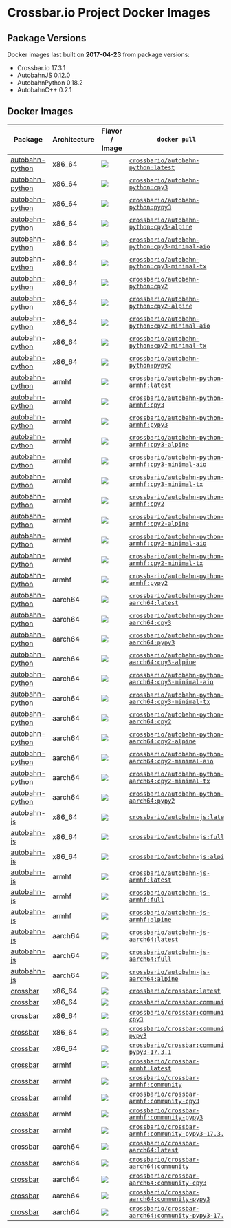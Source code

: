 # Crossbar.io Project Docker Images
## Package Versions

Docker images last built on **2017-04-23** from package versions:

* Crossbar.io 17.3.1
* AutobahnJS 0.12.0
* AutobahnPython 0.18.2
* AutobahnC++ 0.2.1

## Docker Images

Package | Architecture | Flavor                             / Image                               | `docker pull   `
---|---|---|---
[autobahn-python](https://github.com/crossbario/autobahn-python) | x86_64 | [![](https://images.microbadger.com/badges/image/crossbario/autobahn-python:latest.svg)](https://hub.docker.com/r/crossbario/autobahn-python/tags) | [`crossbario/autobahn-python:latest`](https://github.com/crossbario/crossbar-docker/blob/master/autobahn-python/x86_64/Dockerfile.latest)
[autobahn-python](https://github.com/crossbario/autobahn-python) | x86_64 | [![](https://images.microbadger.com/badges/image/crossbario/autobahn-python:cpy3.svg)](https://hub.docker.com/r/crossbario/autobahn-python/tags) | [`crossbario/autobahn-python:cpy3`](https://github.com/crossbario/crossbar-docker/blob/master/autobahn-python/x86_64/Dockerfile.cpy3)
[autobahn-python](https://github.com/crossbario/autobahn-python) | x86_64 | [![](https://images.microbadger.com/badges/image/crossbario/autobahn-python:pypy3.svg)](https://hub.docker.com/r/crossbario/autobahn-python/tags) | [`crossbario/autobahn-python:pypy3`](https://github.com/crossbario/crossbar-docker/blob/master/autobahn-python/x86_64/Dockerfile.pypy3)
[autobahn-python](https://github.com/crossbario/autobahn-python) | x86_64 | [![](https://images.microbadger.com/badges/image/crossbario/autobahn-python:cpy3-alpine.svg)](https://hub.docker.com/r/crossbario/autobahn-python/tags) | [`crossbario/autobahn-python:cpy3-alpine`](https://github.com/crossbario/crossbar-docker/blob/master/autobahn-python/x86_64/Dockerfile.cpy3-alpine)
[autobahn-python](https://github.com/crossbario/autobahn-python) | x86_64 | [![](https://images.microbadger.com/badges/image/crossbario/autobahn-python:cpy3-minimal-aio.svg)](https://hub.docker.com/r/crossbario/autobahn-python/tags) | [`crossbario/autobahn-python:cpy3-minimal-aio`](https://github.com/crossbario/crossbar-docker/blob/master/autobahn-python/x86_64/Dockerfile.cpy3-minimal-aio)
[autobahn-python](https://github.com/crossbario/autobahn-python) | x86_64 | [![](https://images.microbadger.com/badges/image/crossbario/autobahn-python:cpy3-minimal-tx.svg)](https://hub.docker.com/r/crossbario/autobahn-python/tags) | [`crossbario/autobahn-python:cpy3-minimal-tx`](https://github.com/crossbario/crossbar-docker/blob/master/autobahn-python/x86_64/Dockerfile.cpy3-minimal-tx)
[autobahn-python](https://github.com/crossbario/autobahn-python) | x86_64 | [![](https://images.microbadger.com/badges/image/crossbario/autobahn-python:cpy2.svg)](https://hub.docker.com/r/crossbario/autobahn-python/tags) | [`crossbario/autobahn-python:cpy2`](https://github.com/crossbario/crossbar-docker/blob/master/autobahn-python/x86_64/Dockerfile.cpy2)
[autobahn-python](https://github.com/crossbario/autobahn-python) | x86_64 | [![](https://images.microbadger.com/badges/image/crossbario/autobahn-python:cpy2-alpine.svg)](https://hub.docker.com/r/crossbario/autobahn-python/tags) | [`crossbario/autobahn-python:cpy2-alpine`](https://github.com/crossbario/crossbar-docker/blob/master/autobahn-python/x86_64/Dockerfile.cpy2-alpine)
[autobahn-python](https://github.com/crossbario/autobahn-python) | x86_64 | [![](https://images.microbadger.com/badges/image/crossbario/autobahn-python:cpy2-minimal-aio.svg)](https://hub.docker.com/r/crossbario/autobahn-python/tags) | [`crossbario/autobahn-python:cpy2-minimal-aio`](https://github.com/crossbario/crossbar-docker/blob/master/autobahn-python/x86_64/Dockerfile.cpy2-minimal-aio)
[autobahn-python](https://github.com/crossbario/autobahn-python) | x86_64 | [![](https://images.microbadger.com/badges/image/crossbario/autobahn-python:cpy2-minimal-tx.svg)](https://hub.docker.com/r/crossbario/autobahn-python/tags) | [`crossbario/autobahn-python:cpy2-minimal-tx`](https://github.com/crossbario/crossbar-docker/blob/master/autobahn-python/x86_64/Dockerfile.cpy2-minimal-tx)
[autobahn-python](https://github.com/crossbario/autobahn-python) | x86_64 | [![](https://images.microbadger.com/badges/image/crossbario/autobahn-python:pypy2.svg)](https://hub.docker.com/r/crossbario/autobahn-python/tags) | [`crossbario/autobahn-python:pypy2`](https://github.com/crossbario/crossbar-docker/blob/master/autobahn-python/x86_64/Dockerfile.pypy2)
[autobahn-python](https://github.com/crossbario/autobahn-python) | armhf | [![](https://images.microbadger.com/badges/image/crossbario/autobahn-python:latest.svg)](https://hub.docker.com/r/crossbario/autobahn-python-armhf/tags) | [`crossbario/autobahn-python-armhf:latest`](https://github.com/crossbario/crossbar-docker/blob/master/autobahn-python/armhf/Dockerfile.latest)
[autobahn-python](https://github.com/crossbario/autobahn-python) | armhf | [![](https://images.microbadger.com/badges/image/crossbario/autobahn-python:cpy3.svg)](https://hub.docker.com/r/crossbario/autobahn-python-armhf/tags) | [`crossbario/autobahn-python-armhf:cpy3`](https://github.com/crossbario/crossbar-docker/blob/master/autobahn-python/armhf/Dockerfile.cpy3)
[autobahn-python](https://github.com/crossbario/autobahn-python) | armhf | [![](https://images.microbadger.com/badges/image/crossbario/autobahn-python:pypy3.svg)](https://hub.docker.com/r/crossbario/autobahn-python-armhf/tags) | [`crossbario/autobahn-python-armhf:pypy3`](https://github.com/crossbario/crossbar-docker/blob/master/autobahn-python/armhf/Dockerfile.pypy3)
[autobahn-python](https://github.com/crossbario/autobahn-python) | armhf | [![](https://images.microbadger.com/badges/image/crossbario/autobahn-python:cpy3-alpine.svg)](https://hub.docker.com/r/crossbario/autobahn-python-armhf/tags) | [`crossbario/autobahn-python-armhf:cpy3-alpine`](https://github.com/crossbario/crossbar-docker/blob/master/autobahn-python/armhf/Dockerfile.cpy3-alpine)
[autobahn-python](https://github.com/crossbario/autobahn-python) | armhf | [![](https://images.microbadger.com/badges/image/crossbario/autobahn-python:cpy3-minimal-aio.svg)](https://hub.docker.com/r/crossbario/autobahn-python-armhf/tags) | [`crossbario/autobahn-python-armhf:cpy3-minimal-aio`](https://github.com/crossbario/crossbar-docker/blob/master/autobahn-python/armhf/Dockerfile.cpy3-minimal-aio)
[autobahn-python](https://github.com/crossbario/autobahn-python) | armhf | [![](https://images.microbadger.com/badges/image/crossbario/autobahn-python:cpy3-minimal-tx.svg)](https://hub.docker.com/r/crossbario/autobahn-python-armhf/tags) | [`crossbario/autobahn-python-armhf:cpy3-minimal-tx`](https://github.com/crossbario/crossbar-docker/blob/master/autobahn-python/armhf/Dockerfile.cpy3-minimal-tx)
[autobahn-python](https://github.com/crossbario/autobahn-python) | armhf | [![](https://images.microbadger.com/badges/image/crossbario/autobahn-python:cpy2.svg)](https://hub.docker.com/r/crossbario/autobahn-python-armhf/tags) | [`crossbario/autobahn-python-armhf:cpy2`](https://github.com/crossbario/crossbar-docker/blob/master/autobahn-python/armhf/Dockerfile.cpy2)
[autobahn-python](https://github.com/crossbario/autobahn-python) | armhf | [![](https://images.microbadger.com/badges/image/crossbario/autobahn-python:cpy2-alpine.svg)](https://hub.docker.com/r/crossbario/autobahn-python-armhf/tags) | [`crossbario/autobahn-python-armhf:cpy2-alpine`](https://github.com/crossbario/crossbar-docker/blob/master/autobahn-python/armhf/Dockerfile.cpy2-alpine)
[autobahn-python](https://github.com/crossbario/autobahn-python) | armhf | [![](https://images.microbadger.com/badges/image/crossbario/autobahn-python:cpy2-minimal-aio.svg)](https://hub.docker.com/r/crossbario/autobahn-python-armhf/tags) | [`crossbario/autobahn-python-armhf:cpy2-minimal-aio`](https://github.com/crossbario/crossbar-docker/blob/master/autobahn-python/armhf/Dockerfile.cpy2-minimal-aio)
[autobahn-python](https://github.com/crossbario/autobahn-python) | armhf | [![](https://images.microbadger.com/badges/image/crossbario/autobahn-python:cpy2-minimal-tx.svg)](https://hub.docker.com/r/crossbario/autobahn-python-armhf/tags) | [`crossbario/autobahn-python-armhf:cpy2-minimal-tx`](https://github.com/crossbario/crossbar-docker/blob/master/autobahn-python/armhf/Dockerfile.cpy2-minimal-tx)
[autobahn-python](https://github.com/crossbario/autobahn-python) | armhf | [![](https://images.microbadger.com/badges/image/crossbario/autobahn-python:pypy2.svg)](https://hub.docker.com/r/crossbario/autobahn-python-armhf/tags) | [`crossbario/autobahn-python-armhf:pypy2`](https://github.com/crossbario/crossbar-docker/blob/master/autobahn-python/armhf/Dockerfile.pypy2)
[autobahn-python](https://github.com/crossbario/autobahn-python) | aarch64 | [![](https://images.microbadger.com/badges/image/crossbario/autobahn-python:latest.svg)](https://hub.docker.com/r/crossbario/autobahn-python-aarch64/tags) | [`crossbario/autobahn-python-aarch64:latest`](https://github.com/crossbario/crossbar-docker/blob/master/autobahn-python/aarch64/Dockerfile.latest)
[autobahn-python](https://github.com/crossbario/autobahn-python) | aarch64 | [![](https://images.microbadger.com/badges/image/crossbario/autobahn-python:cpy3.svg)](https://hub.docker.com/r/crossbario/autobahn-python-aarch64/tags) | [`crossbario/autobahn-python-aarch64:cpy3`](https://github.com/crossbario/crossbar-docker/blob/master/autobahn-python/aarch64/Dockerfile.cpy3)
[autobahn-python](https://github.com/crossbario/autobahn-python) | aarch64 | [![](https://images.microbadger.com/badges/image/crossbario/autobahn-python:pypy3.svg)](https://hub.docker.com/r/crossbario/autobahn-python-aarch64/tags) | [`crossbario/autobahn-python-aarch64:pypy3`](https://github.com/crossbario/crossbar-docker/blob/master/autobahn-python/aarch64/Dockerfile.pypy3)
[autobahn-python](https://github.com/crossbario/autobahn-python) | aarch64 | [![](https://images.microbadger.com/badges/image/crossbario/autobahn-python:cpy3-alpine.svg)](https://hub.docker.com/r/crossbario/autobahn-python-aarch64/tags) | [`crossbario/autobahn-python-aarch64:cpy3-alpine`](https://github.com/crossbario/crossbar-docker/blob/master/autobahn-python/aarch64/Dockerfile.cpy3-alpine)
[autobahn-python](https://github.com/crossbario/autobahn-python) | aarch64 | [![](https://images.microbadger.com/badges/image/crossbario/autobahn-python:cpy3-minimal-aio.svg)](https://hub.docker.com/r/crossbario/autobahn-python-aarch64/tags) | [`crossbario/autobahn-python-aarch64:cpy3-minimal-aio`](https://github.com/crossbario/crossbar-docker/blob/master/autobahn-python/aarch64/Dockerfile.cpy3-minimal-aio)
[autobahn-python](https://github.com/crossbario/autobahn-python) | aarch64 | [![](https://images.microbadger.com/badges/image/crossbario/autobahn-python:cpy3-minimal-tx.svg)](https://hub.docker.com/r/crossbario/autobahn-python-aarch64/tags) | [`crossbario/autobahn-python-aarch64:cpy3-minimal-tx`](https://github.com/crossbario/crossbar-docker/blob/master/autobahn-python/aarch64/Dockerfile.cpy3-minimal-tx)
[autobahn-python](https://github.com/crossbario/autobahn-python) | aarch64 | [![](https://images.microbadger.com/badges/image/crossbario/autobahn-python:cpy2.svg)](https://hub.docker.com/r/crossbario/autobahn-python-aarch64/tags) | [`crossbario/autobahn-python-aarch64:cpy2`](https://github.com/crossbario/crossbar-docker/blob/master/autobahn-python/aarch64/Dockerfile.cpy2)
[autobahn-python](https://github.com/crossbario/autobahn-python) | aarch64 | [![](https://images.microbadger.com/badges/image/crossbario/autobahn-python:cpy2-alpine.svg)](https://hub.docker.com/r/crossbario/autobahn-python-aarch64/tags) | [`crossbario/autobahn-python-aarch64:cpy2-alpine`](https://github.com/crossbario/crossbar-docker/blob/master/autobahn-python/aarch64/Dockerfile.cpy2-alpine)
[autobahn-python](https://github.com/crossbario/autobahn-python) | aarch64 | [![](https://images.microbadger.com/badges/image/crossbario/autobahn-python:cpy2-minimal-aio.svg)](https://hub.docker.com/r/crossbario/autobahn-python-aarch64/tags) | [`crossbario/autobahn-python-aarch64:cpy2-minimal-aio`](https://github.com/crossbario/crossbar-docker/blob/master/autobahn-python/aarch64/Dockerfile.cpy2-minimal-aio)
[autobahn-python](https://github.com/crossbario/autobahn-python) | aarch64 | [![](https://images.microbadger.com/badges/image/crossbario/autobahn-python:cpy2-minimal-tx.svg)](https://hub.docker.com/r/crossbario/autobahn-python-aarch64/tags) | [`crossbario/autobahn-python-aarch64:cpy2-minimal-tx`](https://github.com/crossbario/crossbar-docker/blob/master/autobahn-python/aarch64/Dockerfile.cpy2-minimal-tx)
[autobahn-python](https://github.com/crossbario/autobahn-python) | aarch64 | [![](https://images.microbadger.com/badges/image/crossbario/autobahn-python:pypy2.svg)](https://hub.docker.com/r/crossbario/autobahn-python-aarch64/tags) | [`crossbario/autobahn-python-aarch64:pypy2`](https://github.com/crossbario/crossbar-docker/blob/master/autobahn-python/aarch64/Dockerfile.pypy2)
[autobahn-js](https://github.com/crossbario/autobahn-js) | x86_64 | [![](https://images.microbadger.com/badges/image/crossbario/autobahn-js:latest.svg)](https://hub.docker.com/r/crossbario/autobahn-js/tags) | [`crossbario/autobahn-js:latest`](https://github.com/crossbario/crossbar-docker/blob/master/autobahn-js/x86_64/Dockerfile.latest)
[autobahn-js](https://github.com/crossbario/autobahn-js) | x86_64 | [![](https://images.microbadger.com/badges/image/crossbario/autobahn-js:full.svg)](https://hub.docker.com/r/crossbario/autobahn-js/tags) | [`crossbario/autobahn-js:full`](https://github.com/crossbario/crossbar-docker/blob/master/autobahn-js/x86_64/Dockerfile.full)
[autobahn-js](https://github.com/crossbario/autobahn-js) | x86_64 | [![](https://images.microbadger.com/badges/image/crossbario/autobahn-js:alpine.svg)](https://hub.docker.com/r/crossbario/autobahn-js/tags) | [`crossbario/autobahn-js:alpine`](https://github.com/crossbario/crossbar-docker/blob/master/autobahn-js/x86_64/Dockerfile.alpine)
[autobahn-js](https://github.com/crossbario/autobahn-js) | armhf | [![](https://images.microbadger.com/badges/image/crossbario/autobahn-js:latest.svg)](https://hub.docker.com/r/crossbario/autobahn-js-armhf/tags) | [`crossbario/autobahn-js-armhf:latest`](https://github.com/crossbario/crossbar-docker/blob/master/autobahn-js/armhf/Dockerfile.latest)
[autobahn-js](https://github.com/crossbario/autobahn-js) | armhf | [![](https://images.microbadger.com/badges/image/crossbario/autobahn-js:full.svg)](https://hub.docker.com/r/crossbario/autobahn-js-armhf/tags) | [`crossbario/autobahn-js-armhf:full`](https://github.com/crossbario/crossbar-docker/blob/master/autobahn-js/armhf/Dockerfile.full)
[autobahn-js](https://github.com/crossbario/autobahn-js) | armhf | [![](https://images.microbadger.com/badges/image/crossbario/autobahn-js:alpine.svg)](https://hub.docker.com/r/crossbario/autobahn-js-armhf/tags) | [`crossbario/autobahn-js-armhf:alpine`](https://github.com/crossbario/crossbar-docker/blob/master/autobahn-js/armhf/Dockerfile.alpine)
[autobahn-js](https://github.com/crossbario/autobahn-js) | aarch64 | [![](https://images.microbadger.com/badges/image/crossbario/autobahn-js:latest.svg)](https://hub.docker.com/r/crossbario/autobahn-js-aarch64/tags) | [`crossbario/autobahn-js-aarch64:latest`](https://github.com/crossbario/crossbar-docker/blob/master/autobahn-js/aarch64/Dockerfile.latest)
[autobahn-js](https://github.com/crossbario/autobahn-js) | aarch64 | [![](https://images.microbadger.com/badges/image/crossbario/autobahn-js:full.svg)](https://hub.docker.com/r/crossbario/autobahn-js-aarch64/tags) | [`crossbario/autobahn-js-aarch64:full`](https://github.com/crossbario/crossbar-docker/blob/master/autobahn-js/aarch64/Dockerfile.full)
[autobahn-js](https://github.com/crossbario/autobahn-js) | aarch64 | [![](https://images.microbadger.com/badges/image/crossbario/autobahn-js:alpine.svg)](https://hub.docker.com/r/crossbario/autobahn-js-aarch64/tags) | [`crossbario/autobahn-js-aarch64:alpine`](https://github.com/crossbario/crossbar-docker/blob/master/autobahn-js/aarch64/Dockerfile.alpine)
[crossbar](https://github.com/crossbario/crossbar) | x86_64 | [![](https://images.microbadger.com/badges/image/crossbario/crossbar:latest.svg)](https://hub.docker.com/r/crossbario/crossbar/tags) | [`crossbario/crossbar:latest`](https://github.com/crossbario/crossbar-docker/blob/master/crossbar/x86_64/Dockerfile.latest)
[crossbar](https://github.com/crossbario/crossbar) | x86_64 | [![](https://images.microbadger.com/badges/image/crossbario/crossbar:community.svg)](https://hub.docker.com/r/crossbario/crossbar/tags) | [`crossbario/crossbar:community`](https://github.com/crossbario/crossbar-docker/blob/master/crossbar/x86_64/Dockerfile.community)
[crossbar](https://github.com/crossbario/crossbar) | x86_64 | [![](https://images.microbadger.com/badges/image/crossbario/crossbar:community-cpy3.svg)](https://hub.docker.com/r/crossbario/crossbar/tags) | [`crossbario/crossbar:community-cpy3`](https://github.com/crossbario/crossbar-docker/blob/master/crossbar/x86_64/Dockerfile.community-cpy3)
[crossbar](https://github.com/crossbario/crossbar) | x86_64 | [![](https://images.microbadger.com/badges/image/crossbario/crossbar:community-pypy3.svg)](https://hub.docker.com/r/crossbario/crossbar/tags) | [`crossbario/crossbar:community-pypy3`](https://github.com/crossbario/crossbar-docker/blob/master/crossbar/x86_64/Dockerfile.community-pypy3)
[crossbar](https://github.com/crossbario/crossbar) | x86_64 | [![](https://images.microbadger.com/badges/image/crossbario/crossbar:community-pypy3-17.3.1.svg)](https://hub.docker.com/r/crossbario/crossbar/tags) | [`crossbario/crossbar:community-pypy3-17.3.1`](https://github.com/crossbario/crossbar-docker/blob/master/crossbar/x86_64/Dockerfile.community-pypy3-17.3.1)
[crossbar](https://github.com/crossbario/crossbar) | armhf | [![](https://images.microbadger.com/badges/image/crossbario/crossbar:latest.svg)](https://hub.docker.com/r/crossbario/crossbar-armhf/tags) | [`crossbario/crossbar-armhf:latest`](https://github.com/crossbario/crossbar-docker/blob/master/crossbar/armhf/Dockerfile.latest)
[crossbar](https://github.com/crossbario/crossbar) | armhf | [![](https://images.microbadger.com/badges/image/crossbario/crossbar:community.svg)](https://hub.docker.com/r/crossbario/crossbar-armhf/tags) | [`crossbario/crossbar-armhf:community`](https://github.com/crossbario/crossbar-docker/blob/master/crossbar/armhf/Dockerfile.community)
[crossbar](https://github.com/crossbario/crossbar) | armhf | [![](https://images.microbadger.com/badges/image/crossbario/crossbar:community-cpy3.svg)](https://hub.docker.com/r/crossbario/crossbar-armhf/tags) | [`crossbario/crossbar-armhf:community-cpy3`](https://github.com/crossbario/crossbar-docker/blob/master/crossbar/armhf/Dockerfile.community-cpy3)
[crossbar](https://github.com/crossbario/crossbar) | armhf | [![](https://images.microbadger.com/badges/image/crossbario/crossbar:community-pypy3.svg)](https://hub.docker.com/r/crossbario/crossbar-armhf/tags) | [`crossbario/crossbar-armhf:community-pypy3`](https://github.com/crossbario/crossbar-docker/blob/master/crossbar/armhf/Dockerfile.community-pypy3)
[crossbar](https://github.com/crossbario/crossbar) | armhf | [![](https://images.microbadger.com/badges/image/crossbario/crossbar:community-pypy3-17.3.1.svg)](https://hub.docker.com/r/crossbario/crossbar-armhf/tags) | [`crossbario/crossbar-armhf:community-pypy3-17.3.1`](https://github.com/crossbario/crossbar-docker/blob/master/crossbar/armhf/Dockerfile.community-pypy3-17.3.1)
[crossbar](https://github.com/crossbario/crossbar) | aarch64 | [![](https://images.microbadger.com/badges/image/crossbario/crossbar:latest.svg)](https://hub.docker.com/r/crossbario/crossbar-aarch64/tags) | [`crossbario/crossbar-aarch64:latest`](https://github.com/crossbario/crossbar-docker/blob/master/crossbar/aarch64/Dockerfile.latest)
[crossbar](https://github.com/crossbario/crossbar) | aarch64 | [![](https://images.microbadger.com/badges/image/crossbario/crossbar:community.svg)](https://hub.docker.com/r/crossbario/crossbar-aarch64/tags) | [`crossbario/crossbar-aarch64:community`](https://github.com/crossbario/crossbar-docker/blob/master/crossbar/aarch64/Dockerfile.community)
[crossbar](https://github.com/crossbario/crossbar) | aarch64 | [![](https://images.microbadger.com/badges/image/crossbario/crossbar:community-cpy3.svg)](https://hub.docker.com/r/crossbario/crossbar-aarch64/tags) | [`crossbario/crossbar-aarch64:community-cpy3`](https://github.com/crossbario/crossbar-docker/blob/master/crossbar/aarch64/Dockerfile.community-cpy3)
[crossbar](https://github.com/crossbario/crossbar) | aarch64 | [![](https://images.microbadger.com/badges/image/crossbario/crossbar:community-pypy3.svg)](https://hub.docker.com/r/crossbario/crossbar-aarch64/tags) | [`crossbario/crossbar-aarch64:community-pypy3`](https://github.com/crossbario/crossbar-docker/blob/master/crossbar/aarch64/Dockerfile.community-pypy3)
[crossbar](https://github.com/crossbario/crossbar) | aarch64 | [![](https://images.microbadger.com/badges/image/crossbario/crossbar:community-pypy3-17.3.1.svg)](https://hub.docker.com/r/crossbario/crossbar-aarch64/tags) | [`crossbario/crossbar-aarch64:community-pypy3-17.3.1`](https://github.com/crossbario/crossbar-docker/blob/master/crossbar/aarch64/Dockerfile.community-pypy3-17.3.1)
